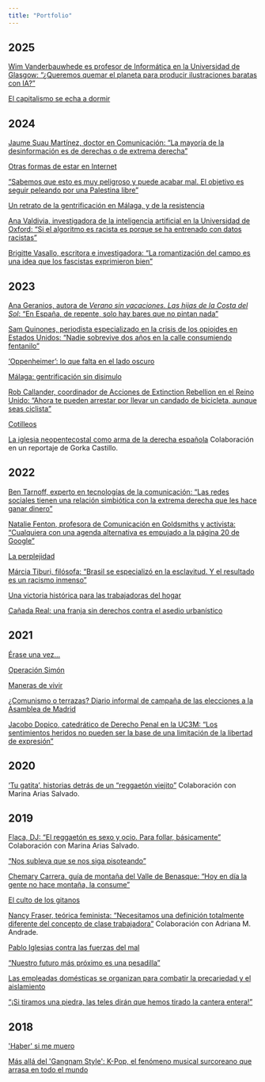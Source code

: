 ```yaml
---
title: "Portfolio"
---
```

## 2025

[Wim Vanderbauwhede es profesor de Informática en la Universidad de Glasgow: “¿Queremos quemar el planeta para producir ilustraciones baratas con IA?”](https://ctxt.es/es/20250201/Politica/48565/Elena-de-Sus-entrevista-Wim-Vanderbauwhede-IA-deepseek-medioambiente.htm)

[El capitalismo se echa a dormir](https://ctxt.es/es/20250101/Firmas/48346/Elena-de-Sus-capitalismo-Trump-ultraderecha-Zuckerberg-Musk-EEUU-woke.htm)
## 2024

[Jaume Suau Martínez, doctor en Comunicación: “La mayoría de la desinformación es de derechas o de extrema derecha”](https://ctxt.es/es/20241201/Politica/48149/Elena-de-Sus-entrevista-Jaume-Suau-Martinez-estudio-desinformacion-derechas.htm)

[Otras formas de estar en Internet](https://ctxt.es/es/20240901/Politica/47445/Elena-de-Sus-Twitter-Mastodon-Bluesky-Marta-G-Franco-Roberto-Muchan-redes-descentralizadas.htm)

[“Sabemos que esto es muy peligroso y puede acabar mal. El objetivo es seguir peleando por una Palestina libre”](https://ctxt.es/es/20240701/Politica/47033/handala-flotilla-de-la-libertad-elena-de-sus-barco-gaza-israel-palestina-genocidio.htm)

[Un retrato de la gentrificación en Málaga, y de la resistencia](https://ctxt.es/es/20240701/Politica/46919/Elena-de-Sus-Malaga-gentrificacion-crisis-de-vivienda-manifestacion-turismo.htm)

[Ana Valdivia, investigadora de la inteligencia artificial en la Universidad de Oxford: “Si el algoritmo es racista es porque se ha entrenado con datos racistas”](https://ctxt.es/es/20240201/Politica/45542/Elena-de-sus-entrevista-Ana-Valdivia-investigadora-inteligencia-artificial-datos-sesgos.htm)

[Brigitte Vasallo, escritora e investigadora: “La romantización del campo es una idea que los fascistas exprimieron bien”](https://ctxt.es/es/20240201/Politica/45393/elena-de-sus-entrevista-Brigitte-Vasallo-rural-urbano-exodo-franquismo-renovables-fascismo-memoria-gallego-catalan-txarnego.htm)

## 2023

[Ana Geranios, autora de *Verano sin vacaciones. Las hijas de la Costa del Sol*: “En España, de repente, solo hay bares que no pintan nada”](https://ctxt.es/es/20231201/Politica/44972/Elena-de-Sus-entrevista-Ana-Geranios-hosteleria-empleo-trabajo-bar.htm)

[Sam Quinones, periodista especializado en la crisis de los opioides en Estados Unidos: “Nadie sobrevive dos años en la calle consumiendo fentanilo”](https://ctxt.es/es/20230801/Politica/43807/Elena-de-Sus-entrevista-Sam-Quinones-fentanilo-eeuu-opiaceos-adiccion.htm)

[‘Oppenheimer’: lo que falta en el lado oscuro](https://ctxt.es/es/20230701/Firmas/43645/elena-de-sus-oppenheimer-bomba-cine-resenya-peli-mujeres-test-bechdel-barbie.htm)

[Málaga: gentrificación sin disimulo](https://ctxt.es/es/20230501/Politica/43052/malaga-alquiler-vivienda-turistica-centro-torres.htm)

[Rob Callander, coordinador de Acciones de Extinction Rebellion en el Reino Unido: “Ahora te pueden arrestar por llevar un candado de bicicleta, aunque seas ciclista”](https://ctxt.es/es/20230501/Politica/42949/rob-callander-extinction-rebellion-reino-unido-ecologismo.htm)

[Cotilleos](https://ctxt.es/es/20230401/Firmas/42715/elena-de-sus-sumar-podemos-yolanda-pablo-iglesias-bizarrap-shakira.htm)

[La iglesia neopentecostal como arma de la derecha española](https://ctxt.es/es/20230401/Politica/42673/yadira-maestre-pp-neopentecostales-iglesias-evangelicas.htm) Colaboración en un reportaje de Gorka Castillo.

## 2022

[Ben Tarnoff, experto en tecnologías de la comunicación: “Las redes sociales tienen una relación simbiótica con la extrema derecha que les hace ganar dinero”](https://ctxt.es/es/20221201/Politica/41572/ben-tarnoff-internet-for-the-people-facebook-extrema-derecha.htm)

[Natalie Fenton, profesora de Comunicación en Goldsmiths y activista: “Cualquiera con una agenda alternativa es empujado a la página 20 de Google”](https://ctxt.es/es/20221101/Politica/41263/Elena-de-Sus-entrevista-Natalie-Fenton-comunicacion-medios-redes-sociales-manipulacion.htm)

[La perplejidad](https://ctxt.es/es/20221001/Firmas/41009/Elena-de-Sus-colegios-mayores-Complutense-machismo-Elias-Ahuja-Santa-Monica-novatadas.htm)

[Márcia Tiburi, filósofa: “Brasil se especializó en la esclavitud. Y el resultado es un racismo inmenso”](https://ctxt.es/es/20220601/Politica/39940/marcia-tiburi-fascismo-brasil-jair-bolsonaro-lula-da-silva.htm)

[Una victoria histórica para las trabajadoras del hogar](https://ctxt.es/es/20220601/Politica/39938/trabajadoras-domesticas-convenido-OIT-igualdad-derechos-Elena-de-Sus.htm)

[Cañada Real: una franja sin derechos contra el asedio urbanístico](https://ctxt.es/es/20220501/Politica/39671/Elena-de-Sus-vivienda-Canada-Real-sector-6-Madrid-abandono-vecinos-luz.htm)

## 2021
[Érase una vez...](https://ctxt.es/es/20211201/Firmas/38104/shrek-juego-del-calamar-series-succesion-elena-de-sus.htm)

[Operación Simón](https://ctxt.es/es/20211001/Firmas/37602/aguacate-Ana-Iris-Simon-familia-precariedad-redes-sociales.htm)

[Maneras de vivir](https://ctxt.es/es/20210501/Firmas/36130/coliving-job-hopping-juventud-empleo-pensiones.htm)

[¿Comunismo o terrazas? Diario informal de campaña de las elecciones a la Asamblea de Madrid](https://ctxt.es/es/20210501/Firmas/35681/campana-electoral-diario-amenazas-elecciones-madrid-Ayuso-bea-fanjul.htm)

[Jacobo Dopico, catedrático de Derecho Penal en la UC3M: “Los sentimientos heridos no pueden ser la base de una limitación de la libertad de expresión”](https://ctxt.es/es/20210201/Politica/34932/jacobo-dopico-libex-libertad-de-expresion-tedh-elena-de-sus.htm)

## 2020

[‘Tu gatita’, historias detrás de un “reggaetón viejito”](https://ctxt.es/es/20200601/Culturas/32578/Marina-Arias-Salvado-Elena-de-sus-musica-2000-JMP-Lorna-Papi-chulo-Daddy-Yankee-Don-Omar.htm) Colaboración con Marina Arias Salvado.

## 2019
[Flaca, DJ: “El reggaetón es sexo y ocio. Para follar, básicamente”](https://ctxt.es/es/20191120/Culturas/29640/Marina-Arias-Salvado-Elena-de-Sus-Sof%C3%ADa-Conti-Flaca-DJ-reggaeton-trap.htm) Colaboración con Marina Arias Salvado.

[“Nos subleva que se nos siga pisoteando”](https://ctxt.es/es/20191113/Politica/29431/kellys-camareras-de-piso-idoia-villanueva-comision-europea-elena-de-sus.htm)

[Chemary Carrera, guía de montaña del Valle de Benasque: “Hoy en día la gente no hace montaña, la consume”](https://ctxt.es/es/20190731/Politica/27150/Elena-de-Sus-entrevista-Chemary-Carrera-Benasque-Aneto-turismo.htm)

[El culto de los gitanos](https://ctxt.es/es/20190417/Politica/25671/gitanos-iglesia-evangelica-de-filadelfia-israel-madrid-elena-de-sus.htm)

[Nancy Fraser, teórica feminista: “Necesitamos una definición totalmente diferente del concepto de clase trabajadora”](https://ctxt.es/es/20190403/Politica/25374/nancy-fraser-feminsimo-trump-adriana-m-andrade-elena-de-sus.htm) Colaboración con Adriana M. Andrade.

[Pablo Iglesias contra las fuerzas del mal](https://ctxt.es/es/20190320/Politica/25162/Elena-de-Sus-reportaje-podemos-Pablo-iglesias-vuelve-reina-Sofia.htm)

[“Nuestro futuro más próximo es una pesadilla”](https://ctxt.es/es/20190313/Politica/24997/cambio-climatico-calentamiento-planeta-huelga-clima-Greta-Thunberg-Elena-de-sus.htm)

[Las empleadas domésticas se organizan para combatir la precariedad y el aislamiento](https://ctxt.es/es/20190220/Politica/24698/Elena-de-sus-empleadas-domesticas-abandono-aislamiento-condiciones-precarias.htm)

[“¡Si tiramos una piedra, las teles dirán que hemos tirado la cantera entera!”](https://ctxt.es/es/20190123/Politica/24103/Elena-de-Sus-huelga-taxistas-ifema-Madrid-medios.htm)
## 2018

[\'Haber\' si me muero](https://ctxt.es/es/20181003/Firmas/22079/femilenial-elena-de-sus-noche-madrile%C3%B1a-c-tangana.htm)

[Más allá del 'Gangnam Style': K-Pop, el fenómeno musical surcoreano que arrasa en todo el mundo](https://www.eldiario.es/cultura/musica/gangnam-style-k-pop-fenomeno-surcoreano_1_2756691.html)
